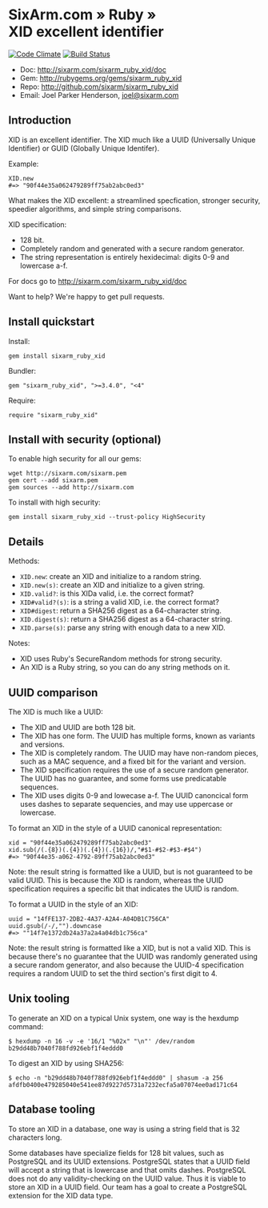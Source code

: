 # SixArm.com » Ruby » <br> XID excellent identifier

[![Code Climate](https://codeclimate.com/github/SixArm/sixarm_ruby_xid/badges/gpa.svg)](https://codeclimate.com/github/SixArm/sixarm_ruby_xid)
[![Build Status](https://travis-ci.org/SixArm/xid.png)](https://travis-ci.org/SixArm/sixarm_ruby_xid)

* Doc: <http://sixarm.com/sixarm_ruby_xid/doc>
* Gem: <http://rubygems.org/gems/sixarm_ruby_xid>
* Repo: <http://github.com/sixarm/sixarm_ruby_xid>
* Email: Joel Parker Henderson, <joel@sixarm.com>


## Introduction

XID is an excellent identifier. The XID much like a UUID (Universally Unique Identifier) or GUID (Globally Unique Identifer).

Example:

    XID.new
    #=> "90f44e35a062479289ff75ab2abc0ed3"

What makes the XID excellent: a streamlined specfication, stronger security, speedier algorithms, and simple string comparisons.

XID specification:

  * 128 bit.
  * Completely random and generated with a secure random generator.
  * The string representation is entirely hexidecimal: digits 0-9 and lowercase a-f.

For docs go to <http://sixarm.com/sixarm_ruby_xid/doc>

Want to help? We're happy to get pull requests.


## Install quickstart

Install:

    gem install sixarm_ruby_xid

Bundler:

    gem "sixarm_ruby_xid", ">=3.4.0", "<4"

Require:

    require "sixarm_ruby_xid"


## Install with security (optional)

To enable high security for all our gems:

    wget http://sixarm.com/sixarm.pem
    gem cert --add sixarm.pem
    gem sources --add http://sixarm.com

To install with high security:

    gem install sixarm_ruby_xid --trust-policy HighSecurity


## Details

Methods:

  * `XID.new`: create an XID and initialize to a random string.
  * `XID.new(s)`: create an XID and initialize to a given string.
  * `XID.valid?`: is this XIDa valid, i.e. the correct format?
  * `XID#valid?(s)`: is a string a valid XID, i.e. the correct format?
  * `XID#digest`: return a SHA256 digest as a 64-character string.
  * `XID.digest(s)`: return a SHA256 digest as a 64-character string.
  * `XID.parse(s)`: parse any string with enough data to a new XID.

Notes:

  * XID uses Ruby's SecureRandom methods for strong security.
  * An XID is a Ruby string, so you can do any string methods on it.


## UUID comparison

The XID is much like a UUID:

  * The XID and UUID are both 128 bit.
  * The XID has one form. The UUID has multiple forms, known as variants and versions.
  * The XID is completely random. The UUID may have non-random pieces, such as a MAC sequence, and a fixed bit for the variant and version.
  * The XID specification requires the use of a secure random generator. The UUID has no guarantee, and some forms use predicatable sequences.
  * The XID uses digits 0-9 and lowecase a-f. The UUID canoncical form uses dashes to separate sequencies, and may use uppercase or lowercase.

To format an XID in the style of a UUID canonical representation:

    xid = "90f44e35a062479289ff75ab2abc0ed3"
    xid.sub(/(.{8})(.{4})(.{4})(.{16})/,"#$1-#$2-#$3-#$4")
    #=> "90f44e35-a062-4792-89ff75ab2abc0ed3"

Note: the result string is formatted like a UUID, but is not guaranteed to be valid UUID. This is because the XID is random, whereas the UUID specification requires a specific bit that indicates the UUID is random.

To format a UUID in the style of an XID:

    uuid = "14fFE137-2DB2-4A37-A2A4-A04DB1C756CA"
    uuid.gsub(/-/,"").downcase
    #=> ""14f7e1372db24a37a2a4a04db1c756ca"

Note: the result string is formatted like a XID, but is not a valid XID. This is because there's no guarantee that the UUID was randomly generated using a secure random generator, and also because the UUID-4 specification requires a random UUID to set the third section's first digit to 4.


## Unix tooling

To generate an XID on a typical Unix system, one way is the hexdump command:

    $ hexdump -n 16 -v -e '16/1 "%02x" "\n"' /dev/random
    b29dd48b7040f788fd926ebf1f4eddd0

To digest an XID by using SHA256:

    $ echo -n "b29dd48b7040f788fd926ebf1f4eddd0" | shasum -a 256
    afdfb0400e479285040e541ee87d9227d5731a7232ecfa5a07074ee0ad171c64


## Database tooling

To store an XID in a database, one way is using a string field that is 32 characters long.

Some databases have specialize fields for 128 bit values, such as PostgreSQL and its UUID extensions. PostgreSQL states that a UUID field will accept a string that is lowercase and that omits dashes. PostgreSQL does not do any validity-checking on the UUID value. Thus it is viable to store an XID in a UUID field. Our team has a goal to create a PostgreSQL extension for the XID data type.
